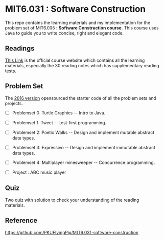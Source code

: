 # MIT6.031 : Software Construction
This repo contains the learning materials and my implementation for the problem set of MIT6.005 : **Software Construction course.**
This course uses Java to guide you to write concise, right and elegant code.



## Readings
[This Link](http://web.mit.edu/6.031/www/sp20/) is the official course website which contains all the learning materials, especially the 30 reading notes which has supplementary reading tests.



## Problem Set

The [2016 version](https://ocw.mit.edu/ans7870/6/6.005/s16/index.html) opensourced the starter code of all the problem sets and projects.

- [ ] Problemset 0: Turtle Graphics -- Intro to Java.
- [ ] Problemset 1: Tweet -- test-first programming.
- [ ] Problemset 2: Poetic Walks -- Design and implement mutable abstract data types.
- [ ] Problemset 3: Expressivo -- Design and implement immutable abstract data types.
- [ ] Problemset 4: Multiplayer minesweeper -- Concurrence programming.
- [ ] Project : ABC music player



## Quiz

Two quiz with solution to check your understanding of the reading materials.



## Reference

https://github.com/PKUFlyingPig/MIT6.031-software-construction